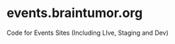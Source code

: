 events.braintumor.org
=====================

Code for Events Sites (Including LIve, Staging and Dev)
